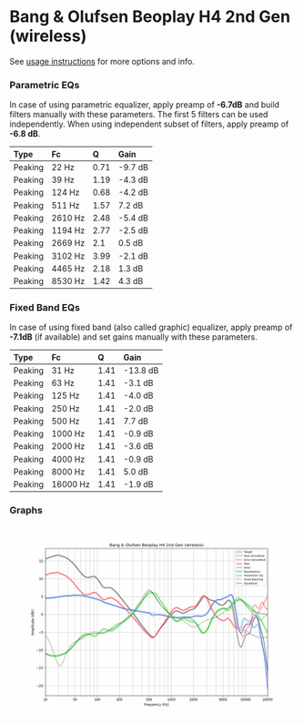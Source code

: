 # Bang & Olufsen Beoplay H4 2nd Gen (wireless)
See [usage instructions](https://github.com/jaakkopasanen/AutoEq#usage) for more options and info.

### Parametric EQs
In case of using parametric equalizer, apply preamp of **-6.7dB** and build filters manually
with these parameters. The first 5 filters can be used independently.
When using independent subset of filters, apply preamp of **-6.8 dB**.

| Type    | Fc      |    Q | Gain    |
|:--------|:--------|:-----|:--------|
| Peaking | 22 Hz   | 0.71 | -9.7 dB |
| Peaking | 39 Hz   | 1.19 | -4.3 dB |
| Peaking | 124 Hz  | 0.68 | -4.2 dB |
| Peaking | 511 Hz  | 1.57 | 7.2 dB  |
| Peaking | 2610 Hz | 2.48 | -5.4 dB |
| Peaking | 1194 Hz | 2.77 | -2.5 dB |
| Peaking | 2669 Hz | 2.1  | 0.5 dB  |
| Peaking | 3102 Hz | 3.99 | -2.1 dB |
| Peaking | 4465 Hz | 2.18 | 1.3 dB  |
| Peaking | 8530 Hz | 1.42 | 4.3 dB  |

### Fixed Band EQs
In case of using fixed band (also called graphic) equalizer, apply preamp of **-7.1dB**
(if available) and set gains manually with these parameters.

| Type    | Fc       |    Q | Gain     |
|:--------|:---------|:-----|:---------|
| Peaking | 31 Hz    | 1.41 | -13.8 dB |
| Peaking | 63 Hz    | 1.41 | -3.1 dB  |
| Peaking | 125 Hz   | 1.41 | -4.0 dB  |
| Peaking | 250 Hz   | 1.41 | -2.0 dB  |
| Peaking | 500 Hz   | 1.41 | 7.7 dB   |
| Peaking | 1000 Hz  | 1.41 | -0.9 dB  |
| Peaking | 2000 Hz  | 1.41 | -3.6 dB  |
| Peaking | 4000 Hz  | 1.41 | -0.9 dB  |
| Peaking | 8000 Hz  | 1.41 | 5.0 dB   |
| Peaking | 16000 Hz | 1.41 | -1.9 dB  |

### Graphs
![](./Bang%20&%20Olufsen%20Beoplay%20H4%202nd%20Gen%20(wireless).png)